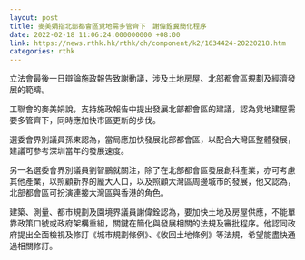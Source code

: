 ```yaml
---
layout: post
title: 麥美娟指北部都會區覓地需多管齊下　謝偉銓冀簡化程序
date: 2022-02-18 11:06:24.000000000 +08:00
link: https://news.rthk.hk/rthk/ch/component/k2/1634424-20220218.htm
categories: rthk
---
```


立法會最後一日辯論施政報告致謝動議，涉及土地房屋、北部都會區規劃及經濟發展的範疇。

工聯會的麥美娟說，支持施政報告中提出發展北部都會區的建議，認為覓地建屋需要多管齊下，同時應加快市區更新的步伐。

選委會界別議員孫東認為，當局應加快發展北部都會區，以配合大灣區整體發展，建議可參考深圳當年的發展速度。

另一名選委會界別議員劉智鵬就關注，除了在北部都會區發展創科產業，亦可考慮其他產業，以照顧新界的龐大人口，以及照顧大灣區周邊城市的發展，他又認為，北部都會區可扮演連接大灣區與香港的角色。

建築、測量、都市規劃及園境界議員謝偉銓認為，要加快土地及房屋供應，不能單靠政策口號或政府架構重組，關鍵在簡化與發展相關的法規及審批程序。他認同政府提出全面檢視及修訂《城市規劃條例》、《收回土地條例》等法規，希望能盡快通過相關修訂。
